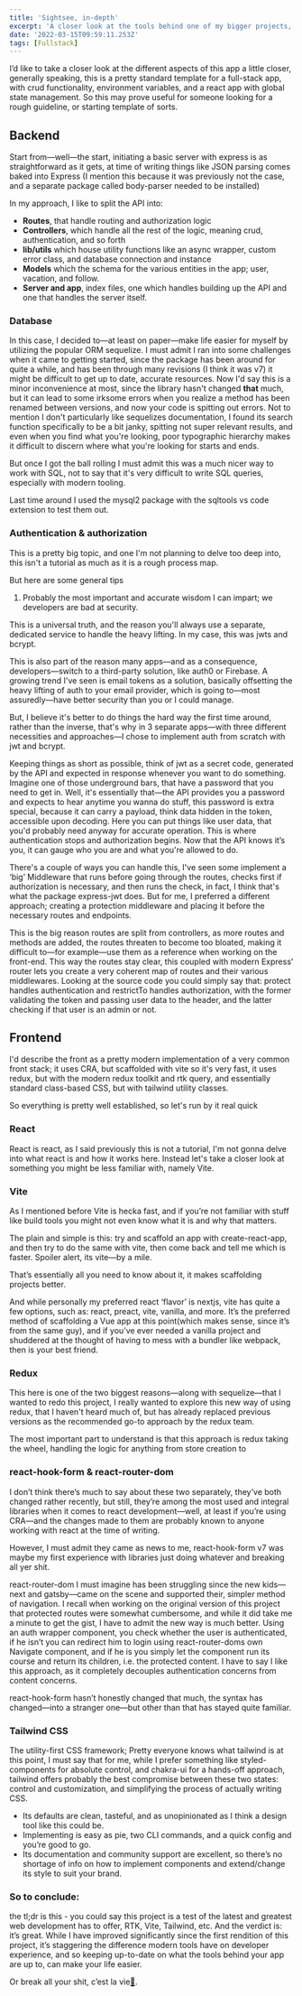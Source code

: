 ```yaml
---
title: 'Sightsee, in-depth'
excerpt: 'A closer look at the tools behind one of my bigger projects, and how they stack up to the previous version'
date: '2022-03-15T09:59:11.253Z'
tags: [Fullstack]
---
```


I’d like to take a closer look at the different aspects of this app a little closer, generally speaking, this is a pretty standard template for a full-stack app, with crud functionality, environment variables, and a react app with global state management. So this may prove useful for someone looking for a rough guideline, or starting template of sorts.

## Backend

Start from—well—the start, initiating a basic server with express is as straightforward as it gets, at time of writing things like JSON parsing comes baked into Express (I mention this because it was previously not the case, and a separate package called body-parser needed to be installed)

In my approach, I like to split the API into:

- **Routes**, that handle routing and authorization logic
- **Controllers**, which handle all the rest of the logic, meaning crud, authentication, and so forth
- **lib/utils** which house utility functions like an async wrapper, custom error class, and database connection and instance
- **Models** which the schema for the various entities in the app; user, vacation, and follow.
- **Server and app**, index files, one which handles building up the API and one that handles the server itself.

### Database

In this case, I decided to—at least on paper—make life easier for myself by utilizing the popular ORM sequelize. I must admit I ran into some challenges when it came to getting started, since the package has been around for quite a while, and has been through many revisions (I think it was v7) it might be difficult to get up to date, accurate resources. Now I'd say this is a minor inconvenience at most, since the library hasn't changed **that** much, but it can lead to some irksome errors when you realize a method has been renamed between versions, and now your code is spitting out errors. Not to mention I don't particularly like sequelizes documentation, I found its search function specifically to be a bit janky, spitting not super relevant results, and even when you find what you're looking, poor typographic hierarchy makes it difficult to discern where what you're looking for starts and ends.

But once I got the ball rolling I must admit this was a much nicer way to work with SQL, not to say that it's very difficult to write SQL queries, especially with modern tooling.

Last time around I used the mysql2 package with the sqltools vs code extension to test them out.

### Authentication & authorization

This is a pretty big topic, and one I'm not planning to delve too deep into, this isn't a tutorial as much as it is a rough process map.

But here are some general tips

1. Probably the most important and accurate wisdom I can impart; we developers are bad at security.

This is a universal truth, and the reason you'll always use a separate, dedicated service to handle the heavy lifting. In my case, this was jwts and bcrypt.

This is also part of the reason many apps—and as a consequence, developers—switch to a third-party solution, like auth0 or Firebase. A growing trend I've seen is email tokens as a solution, basically offsetting the heavy lifting of auth to your email provider, which is going to—most assuredly—have better security than you or I could manage.

But, I believe it's better to do things the hard way the first time around, rather than the inverse, that's why in 3 separate apps—with three different necessities and approaches—I chose to implement auth from scratch with jwt and bcrypt.

Keeping things as short as possible, think of jwt as a secret code, generated by the API and expected in response whenever you want to do something. Imagine one of those underground bars, that have a password that you need to get in. Well, it's essentially that—the API provides you a password and expects to hear anytime you wanna do stuff, this password is extra special, because it can carry a payload, think data hidden in the token, accessible upon decoding. Here you can put things like user data, that you'd probably need anyway for accurate operation. This is where authentication stops and authorization begins. Now that the API knows it’s you, it can gauge who you are and what you're allowed to do.

There's a couple of ways you can handle this, I've seen some implement a ‘big’ Middleware that runs before going through the routes, checks first if authorization is necessary, and then runs the check, in fact, I think that's what the package express-jwt does. But for me, I preferred a different approach; creating a protection middleware and placing it before the necessary routes and endpoints.

This is the big reason routes are split from controllers, as more routes and methods are added, the routes threaten to become too bloated, making it difficult to—for example—use them as a reference when working on the front-end. This way the routes stay clear, this coupled with modern Express’ router lets you create a very coherent map of routes and their various middlewares. Looking at the source code you could simply say that: protect handles authentication and restrictTo handles authorization, with the former validating the token and passing user data to the header, and the latter checking if that user is an admin or not.

## Frontend

I'd describe the front as a pretty modern implementation of a very common front stack; it uses CRA, but scaffolded with vite so it's very fast, it uses redux, but with the modern redux toolkit and rtk query, and essentially standard class-based CSS, but with tailwind utility classes.

So everything is pretty well established, so let's run by it real quick

### React

React is react, as I said previously this is not a tutorial, I'm not gonna delve into what react is and how it works here. Instead let's take a closer look at something you might be less familiar with, namely Vite.

### Vite

As I mentioned before Vite is hecka fast, and if you’re not familiar with stuff like build tools you might not even know what it is and why that matters.

The plain and simple is this: try and scaffold an app with create-react-app, and then try to do the same with vite, then come back and tell me which is faster. Spoiler alert, its vite—by a mile.

That’s essentially all you need to know about it, it makes scaffolding projects better.

And while personally my preferred react ‘flavor’ is nextjs, vite has quite a few options, such as: react, preact, vite, vanilla, and more. It’s the preferred method of scaffolding a Vue app at this point(which makes sense, since it’s from the same guy), and if you’ve ever needed a vanilla project and shuddered at the thought of having to mess with a bundler like webpack, then is your best friend.

### Redux

This here is one of the two biggest reasons—along with sequelize—that I wanted to redo this project, I really wanted to explore this new way of using redux, that I haven't heard much of, but has already replaced previous versions as the recommended go-to approach by the redux team.

The most important part to understand is that this approach is redux taking the wheel, handling the logic for anything from store creation to

### react-hook-form & react-router-dom

I don’t think there’s much to say about these two separately, they’ve both changed rather recently, but still, they’re among the most used and integral libraries when it comes to react development—well, at least if you’re using CRA—and the changes made to them are probably known to anyone working with react at the time of writing.

However, I must admit they came as news to me, react-hook-form v7 was maybe my first experience with libraries just doing whatever and breaking all yer shit.

react-router-dom I must imagine has been struggling since the new kids—next and gatsby—came on the scene and supported their, simpler method of navigation. I recall when working on the original version of this project that protected routes were somewhat cumbersome, and while it did take me a minute to get the gist, I have to admit the new way is much better. Using an auth wrapper component, you check whether the user is authenticated, if he isn’t you can redirect him to login using react-router-doms own Navigate component, and if he is you simply let the component run its course and return its children, i.e. the protected content. I have to say I like this approach, as it completely decouples authentication concerns from content concerns.

react-hook-form hasn’t honestly changed that much, the syntax has changed—into a stranger one—but other than that has stayed quite familiar.

### Tailwind CSS

The utility-first CSS framework; Pretty everyone knows what tailwind is at this point, I must say that for me, while I prefer something like styled-components for absolute control, and chakra-ui for a hands-off approach, tailwind offers probably the best compromise between these two states: control and customization, and simplifying the process of actually writing CSS.

- Its defaults are clean, tasteful, and as unopinionated as I think a design tool like this could be.
- Implementing is easy as pie, two CLI commands, and a quick config and you’re good to go.
- Its documentation and community support are excellent, so there’s no shortage of info on how to implement components and extend/change its style to suit your brand.

### So to conclude:

the tl;dr is this - you could say this project is a test of the latest and greatest web development has to offer, RTK, Vite, Tailwind, etc. And the verdict is: it’s great. While I have improved significantly since the first rendition of this project, it’s staggering the difference modern tools have on developer experience, and so keeping up-to-date on what the tools behind your app are up to, can make your life easier.

Or break all your shit, c’est la vie[🤷](https://emojipedia.org/person-shrugging/).
